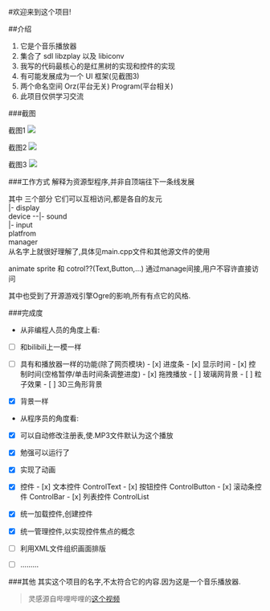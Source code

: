 ﻿#欢迎来到这个项目!

##介绍

 1. 它是个音乐播放器
 2. 集合了 sdl   libzplay 以及 libiconv
 3. 我写的代码最核心的是红黑树的实现和控件的实现
 4. 有可能发展成为一个 UI 框架(见截图3)
 5. 两个命名空间 Orz(平台无关) Program(平台相关)
 6. 此项目仅供学习交流

###截图

截图1
![](https://raw.githubusercontent.com/endlesstravel/MusicPlayerWithOpenLib/demo/screenshot01.png)

截图2
![](https://raw.githubusercontent.com/endlesstravel/MusicPlayerWithOpenLib/demo/screenshot02.png)

截图3
![](https://raw.githubusercontent.com/endlesstravel/MusicPlayerWithOpenLib/demo/tree.png)

###工作方式
解释为资源型程序,并非自顶端往下一条线发展

其中 三个部分 它们可以互相访问,都是各自的友元<br>
         |- display<br>
device --|- sound<br>
         |- input<br>
platfrom  <br>
manager<br>
从名字上就很好理解了,具体见main.cpp文件和其他源文件的使用<br>

animate sprite 和 cotrol??(Text,Button,...) 通过manage间接,用户不容许直接访问

其中也受到了开源游戏引擎Ogre的影响,所有有点它的风格.

###完成度

- 从非编程人员的角度上看:
- [ ] 和bilibili上一模一样
- [ ] 具有和播放器一样的功能(除了网页模块)
      - [x] 进度条
      - [x] 显示时间
      - [x] 控制时间(空格暂停/单击时间条调整进度)
      - [x] 拖拽播放
      - [ ] 玻璃网背景
      - [ ] 粒子效果
      - [ ] 3D三角形背景
- [x] 背景一样<br>


- 从程序员的角度看:
- [x] 可以自动修改注册表,使.MP3文件默认为这个播放
- [x] 勉强可以运行了
- [x] 实现了动画
- [x] 控件
      - [x] 文本控件 ControlText
      - [x] 按钮控件 ControlButton
      - [x] 滚动条控件 ControlBar
      - [x] 列表控件 ControlList

- [x] 统一加载控件,创建控件
- [x] 统一管理控件,以实现控件焦点的概念
- [ ] 利用XML文件组织画面排版
- [ ] .........

###其他
其实这个项目的名字,不太符合它的内容.因为这是一个音乐播放器.

>灵感源自哔哩哔哩的[这个视频](http://www.bilibili.com/video/av1750418)


